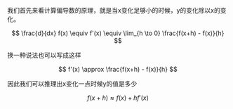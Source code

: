 我们首先来看计算偏导数的原理，就是当x变化足够小的时候，y的变化除以x的变化。

$$
\frac{d}{dx} f(x) \equiv f'(x) \equiv \lim_{h \to 0} \frac{f(x+h) - f(x)}{h}
$$

换一种说法也可以写成这样

$$
f'(x) \approx \frac{f(x+h) - f(x)}{h}
$$

因此我们可以推理出x变化一点时候y的值是多少

$$
f(x+h) \approx f(x) + h f'(x)
$$

